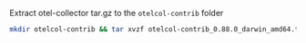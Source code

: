 Extract otel-collector tar.gz to the `otelcol-contrib` folder

```bash
mkdir otelcol-contrib && tar xvzf otelcol-contrib_0.88.0_darwin_amd64.tar.gz -C otelcol-contrib
```